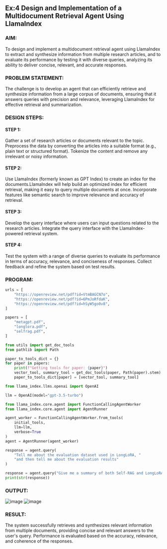 ## Ex:4 Design and Implementation of a Multidocument Retrieval Agent Using LlamaIndex

### AIM:
To design and implement a multidocument retrieval agent using LlamaIndex to extract and synthesize information from multiple research articles, and to evaluate its performance by testing it with diverse queries, analyzing its ability to deliver concise, relevant, and accurate responses.

### PROBLEM STATEMENT:
The challenge is to develop an agent that can efficiently retrieve and synthesize information from a large corpus of documents, ensuring that it answers queries with precision and relevance, leveraging LlamaIndex for effective retrieval and summarization.
### DESIGN STEPS:

#### STEP 1:
Gather a set of research articles or documents relevant to the topic. Preprocess the data by converting the articles into a suitable format (e.g., plain text or structured format). Tokenize the content and remove any irrelevant or noisy information.
#### STEP 2:
Use LlamaIndex (formerly known as GPT Index) to create an index for the documents.LlamaIndex will help build an optimized index for efficient retrieval, making it easy to query multiple documents at once. Incorporate features like semantic search to improve relevance and accuracy of retrieval.
#### STEP 3:
Develop the query interface where users can input questions related to the research articles. Integrate the query interface with the LlamaIndex-powered retrieval system.
#### STEP 4:
Test the system with a range of diverse queries to evaluate its performance in terms of accuracy, relevance, and conciseness of responses. Collect feedback and refine the system based on test results.
### PROGRAM:
```py
urls = [
    "https://openreview.net/pdf?id=VtmBAGCN7o",
    "https://openreview.net/pdf?id=6PmJoRfdaK",
    "https://openreview.net/pdf?id=hSyW5go0v8",
]

papers = [
    "metagpt.pdf",
    "longlora.pdf",
    "selfrag.pdf",
]

from utils import get_doc_tools
from pathlib import Path

paper_to_tools_dict = {}
for paper in papers:
    print(f"Getting tools for paper: {paper}")
    vector_tool, summary_tool = get_doc_tools(paper, Path(paper).stem)
    paper_to_tools_dict[paper] = [vector_tool, summary_tool]

from llama_index.llms.openai import OpenAI

llm = OpenAI(model="gpt-3.5-turbo")

from llama_index.core.agent import FunctionCallingAgentWorker
from llama_index.core.agent import AgentRunner

agent_worker = FunctionCallingAgentWorker.from_tools(
    initial_tools, 
    llm=llm, 
    verbose=True
)
agent = AgentRunner(agent_worker)

response = agent.query(
    "Tell me about the evaluation dataset used in LongLoRA, "
    "and then tell me about the evaluation results"
)

response = agent.query("Give me a summary of both Self-RAG and LongLoRA")
print(str(response))
```
### OUTPUT:
![image](https://github.com/user-attachments/assets/4dca9576-925b-4764-a972-b814f781b5f0)
![image](https://github.com/user-attachments/assets/de068029-cd1d-4895-a27e-8a45f569ed0b)


### RESULT:
The system successfully retrieves and synthesizes relevant information from multiple documents, providing concise and relevant answers to the user's query. Performance is evaluated based on the accuracy, relevance, and coherence of the responses.
